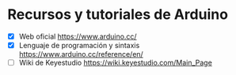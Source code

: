 # Recursos y tutoriales de Arduino

- [x] Web oficial https://www.arduino.cc/
- [x] Lenguaje de programación y sintaxis https://www.arduino.cc/reference/en/
- [ ] Wiki de Keyestudio https://wiki.keyestudio.com/Main_Page
